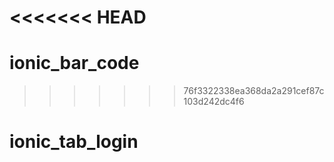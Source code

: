 <<<<<<< HEAD
=======
# ionic_bar_code
>>>>>>> 76f3322338ea368da2a291cef87c103d242dc4f6
# ionic_tab_login
